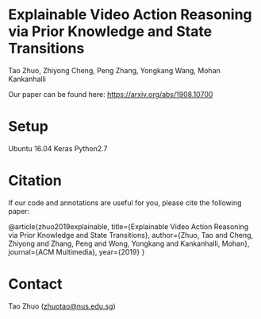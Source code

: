 # Explainable Video Action Reasoning via Prior Knowledge and State Transitions
Tao Zhuo, Zhiyong Cheng, Peng Zhang, Yongkang Wang, Mohan Kankanhalli

Our paper can be found here: https://arxiv.org/abs/1908.10700

# Setup
Ubuntu 16.04
Keras
Python2.7 

# Citation
If our code and annotations are useful for you, please cite the following paper:

@article{zhuo2019explainable,
  title={Explainable Video Action Reasoning via Prior Knowledge and State Transitions},
  author={Zhuo, Tao and Cheng, Zhiyong and Zhang, Peng and Wong, Yongkang and Kankanhalli, Mohan},
  journal={ACM Multimedia},
  year={2019}
}

# Contact
Tao Zhuo (zhuotao@nus.edu.sg)
